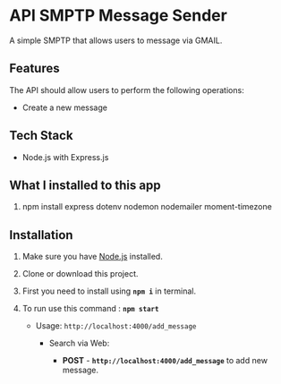 # API SMPTP Message Sender

A simple SMPTP that allows users to message via GMAIL. 


## Features
 The API should allow users to perform the following operations:
  - Create a new message

## Tech Stack
  - Node.js with Express.js

## What I installed to this app

1. npm install express dotenv nodemon nodemailer moment-timezone

## Installation

1. Make sure you have [Node.js](https://nodejs.org) installed.

2. Clone or download this project.

3. First you need to install using **`npm i`** in terminal.

4. To run use this command : **`npm start`**
    - Usage:  `http://localhost:4000/add_message`
      - Search via Web: 

          - **POST** - **`http://localhost:4000/add_message`** to add new message.


